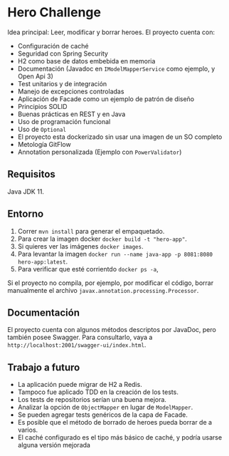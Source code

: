 # Hero Challenge

Idea principal: Leer, modificar y borrar heroes.
El proyecto cuenta con:
- Configuración de caché
- Seguridad con Spring Security
- H2 como base de datos embebida en memoria
- Documentación (Javadoc en ```IModelMapperService``` como ejemplo, y Open Api 3)
- Test unitarios y de integración
- Manejo de excepciones controladas
- Aplicación de Facade como un ejemplo de patrón de diseño
- Principios SOLID
- Buenas prácticas en REST y en Java
- Uso de programación funcional
- Uso de ```Optional```
- El proyecto esta dockerizado sin usar una imagen de un SO completo
- Metología GitFlow
- Annotation personalizada (Ejemplo con ```PowerValidator```)

## Requisitos

Java JDK 11.

## Entorno

1. Correr ```mvn install``` para generar el empaquetado.
2. Para crear la imagen docker ```docker build -t "hero-app"```.
3. Si quieres ver las imágenes ```docker images```.
4. Para levantar la imagen ```docker run --name java-app -p 8081:8080 hero-app:latest```.
5. Para verificar que esté corrientdo ```docker ps -a```,

Si el proyecto no compila, por ejemplo, por modificar el código, borrar manualmente el archivo
```javax.annotation.processing.Processor```.

## Documentación

El proyecto cuenta con algunos métodos descriptos por JavaDoc, pero también posee Swagger. Para consultarlo, 
vaya a ```http://localhost:2001/swagger-ui/index.html```.

## Trabajo a futuro

- La aplicación puede migrar de H2 a Redis.
- Tampoco fue aplicado TDD en la creación de los tests.
- Los tests de repositorios serían una buena mejora.
- Analizar la opción de ```ObjectMapper``` en lugar de ```ModelMapper```.
- Se pueden agregar tests genéricos de la capa de Facade.
- Es posible que el método de borrado de heroes pueda borrar de a varios.
- El caché configurado es el tipo más básico de caché, y podría usarse alguna versión mejorada